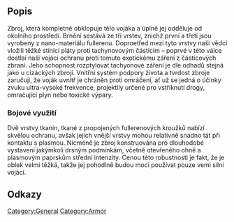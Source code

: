 ## Popis

Zbroj, která kompletně obklopuje tělo vojáka a úplně jej odděluje od
okolního prostředí. Brnění sestává ze tří vrstev, znichž první a třetí
jsou vyrobeny z nano-materiálu fullerenu. Doproetřed mezi tyto vrstvy
naši vědci vložili těžké stínící pláty proti tachynovovým částicím –
poprvé v této válce dostlai naši vojáci ochranu proti tomuto exotickému
záření z částicových zbraní. Jeho schopnost rozptylovat tachyonové
záření je dle odhadů stejná jako u cizáckých zbrojí. Vnitřní systém
podpory života a tvrdost zbroje zaručují, že voják uvnitř je chráněn
proti omráčení, ať už se jedná o účinky zvuku ultra-vysoké frekvence,
projektily určené pro vstříknutí drogy, omračující plyn nebo toxické
výpary.

### Bojové využití

Dvě vrstvy tkanin, tkané z propojených fullerenových kroužků nabízí
skvělou ochranu, avšak jejich vnější vrstvy mohou relativně snadno tát
při kontaktu s plasmou. Nicméně je zbroj konstruována pro dlouhodobé
vystavení jakýmkoli drsným podmínkám, včetně otevřeného ohně a plasmovým
paprskům střední intenzity. Cenou této robustnosti je fakt, že je oblek
velmi těžká, takže jej pohodlně budou moci používat pouze vemi silní
vojáci.

## Odkazy

[Category:General](Category:General "wikilink")
[Category:Armor](Category:Armor "wikilink")